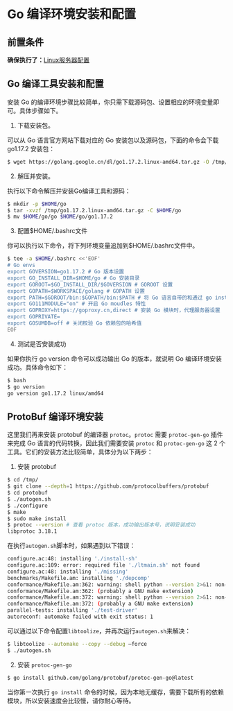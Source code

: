 # Go 编译环境安装和配置

## 前置条件

**确保执行了：**[Linux服务器配置](./01_Linux服务器配置.md)

## Go 编译工具安装和配置

安装 Go 的编译环境步骤比较简单，你只需下载源码包、设置相应的环境变量即可。具体步骤如下。

1) 下载安装包。

可以从 Go 语言官方网站下载对应的 Go 安装包以及源码包，下面的命令会下载 go1.17.2 安装包：

```bash
$ wget https://golang.google.cn/dl/go1.17.2.linux-amd64.tar.gz -O /tmp/go1.17.2.linux-amd64.tar.gz
```

2) 解压并安装。

执行以下命令解压并安装Go编译工具和源码：

```bash
$ mkdir -p $HOME/go
$ tar -xvzf /tmp/go1.17.2.linux-amd64.tar.gz -C $HOME/go
$ mv $HOME/go/go $HOME/go/go1.17.2
```

3) 配置$HOME/.bashrc文件

你可以执行以下命令，将下列环境变量追加到$HOME/.bashrc文件中。

```bash
$ tee -a $HOME/.bashrc <<'EOF'
# Go envs
export GOVERSION=go1.17.2 # Go 版本设置
export GO_INSTALL_DIR=$HOME/go # Go 安装目录
export GOROOT=$GO_INSTALL_DIR/$GOVERSION # GOROOT 设置
export GOPATH=$WORKSPACE/golang # GOPATH 设置
export PATH=$GOROOT/bin:$GOPATH/bin:$PATH # 将 Go 语言自带的和通过 go install 安装的二进制文件加入到 PATH 路径中
export GO111MODULE="on" # 开启 Go moudles 特性
export GOPROXY=https://goproxy.cn,direct # 安装 Go 模块时，代理服务器设置
export GOPRIVATE=
export GOSUMDB=off # 关闭校验 Go 依赖包的哈希值
EOF
```

4) 测试是否安装成功

如果你执行 go version 命令可以成功输出 Go 的版本，就说明 Go 编译环境安装成功。具体命令如下：

```bash
$ bash
$ go version
go version go1.17.2 linux/amd64
```

## ProtoBuf 编译环境安装

这里我们再来安装 protobuf 的编译器 `protoc`。`protoc` 需要 `protoc-gen-go` 插件来完成 Go 语言的代码转换，因此我们需要安装 `protoc` 和 `protoc-gen-go` 这 2 个工具。它们的安装方法比较简单，具体分为以下两步：

1) 安装 protobuf

```bash
$ cd /tmp/
$ git clone --depth=1 https://github.com/protocolbuffers/protobuf
$ cd protobuf
$ ./autogen.sh
$ ./configure
$ make
$ sudo make install
$ protoc --version # 查看 protoc 版本，成功输出版本号，说明安装成功
libprotoc 3.18.1
```

在执行`autogen.sh`脚本时，如果遇到以下错误：

```bash
configure.ac:48: installing './install-sh'
configure.ac:109: error: required file './ltmain.sh' not found
configure.ac:48: installing './missing'
benchmarks/Makefile.am: installing './depcomp'
conformance/Makefile.am:362: warning: shell python --version 2>&1: non-POSIX variable name
conformance/Makefile.am:362: (probably a GNU make extension)
conformance/Makefile.am:372: warning: shell python --version 2>&1: non-POSIX variable name
conformance/Makefile.am:372: (probably a GNU make extension)
parallel-tests: installing './test-driver'
autoreconf: automake failed with exit status: 1
```

可以通过以下命令配置`libtoolize`，并再次运行`autogen.sh`来解决：

```bash
$ libtoolize --automake --copy --debug –force
$ ./autogen.sh
```
2) 安装 `protoc-gen-go`

```bash
$ go install github.com/golang/protobuf/protoc-gen-go@latest
```

当你第一次执行 `go install` 命令的时候，因为本地无缓存，需要下载所有的依赖模块，所以安装速度会比较慢，请你耐心等待。
